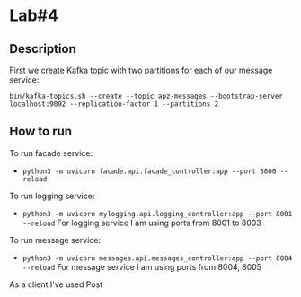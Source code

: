 # Lab#4

## Description
First we create Kafka topic with two partitions for each of our message service:

`bin/kafka-topics.sh --create --topic apz-messages --bootstrap-server localhost:9092 --replication-factor 1 --partitions 2`

## How to run
To run facade service:
-  `python3 -m uvicorn facade.api.facade_controller:app --port 8000 --reload`

To run logging service:
- `python3 -m uvicorn mylogging.api.logging_controller:app --port 8001 --reload`
For logging service I am using ports from 8001 to 8003

To run message service:
- `python3 -m uvicorn messages.api.messages_controller:app --port 8004 --reload`
For message service I am using ports from 8004, 8005

As a client I've used Post
